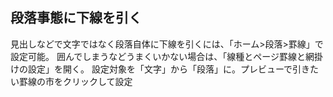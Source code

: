 ## 段落事態に下線を引く
見出しなどで文字ではなく段落自体に下線を引くには、「ホーム>段落>罫線」で設定可能。
囲んでしまうなどうまくいかない場合は、「線種とページ罫線と網掛けの設定」を開く。
設定対象を「文字」から「段落」に。プレビューで引きたい罫線の市をクリックして設定